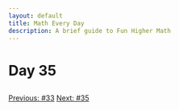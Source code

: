 ```yaml
---
layout: default
title: Math Every Day
description: A brief guide to Fun Higher Math
---
```

# Day 35

## 

<div class="day-nav-wrapper">
  <a href="./day33.html" class="day-nav__link">Previous: #33</a>
  <a href="./day35.html" class="day-nav__link">Next: #35</a>
</div>



